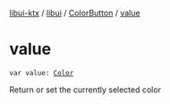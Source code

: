[libui-ktx](../../index.md) / [libui](../index.md) / [ColorButton](index.md) / [value](./value.md)

# value

`var value: `[`Color`](../-color/index.md)

Return or set the currently selected color

